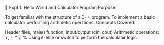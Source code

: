 🔹 Expt 1: Hello World and Calculator Program
Purpose:

To get familiar with the structure of a C++ program.
To implement a basic calculator performing arithmetic operations.
Concepts Covered:

Header files, main() function, input/output (cin, cout)
Arithmetic operations: +, -, *, /, %
Using if-else or switch to perform the calculator logic
